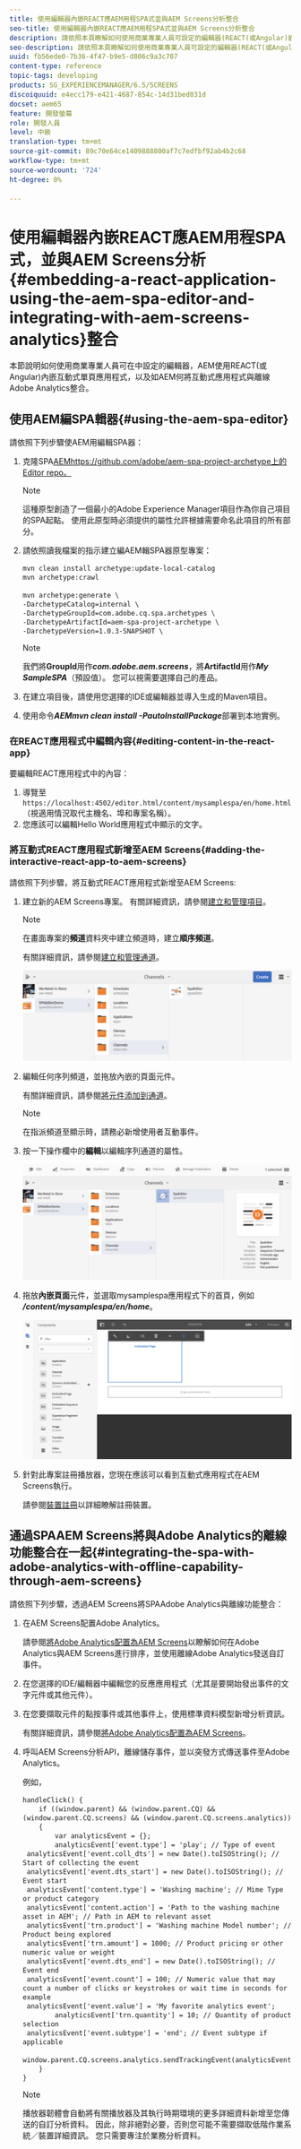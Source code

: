 ```yaml
---
title: 使用編輯器內嵌REACT應AEM用程SPA式並與AEM Screens分析整合
seo-title: 使用編輯器內嵌REACT應AEM用程SPA式並與AEM Screens分析整合
description: 請依照本頁瞭解如何使用商業專業人員可設定的編輯器(REACT(或Angular)嵌入互動式單頁應用程式)，以及如何將互動式應用程式與離線的AEMAdobe Analytics整合。
seo-description: 請依照本頁瞭解如何使用商業專業人員可設定的編輯器(REACT(或Angular)嵌入互動式單頁應用程式)，以及如何將互動式應用程式與離線的AEMAdobe Analytics整合。
uuid: fb56ede0-7b36-4f47-b9e5-d806c9a3c707
content-type: reference
topic-tags: developing
products: SG_EXPERIENCEMANAGER/6.5/SCREENS
discoiquuid: e4ecc179-e421-4687-854c-14d31bed031d
docset: aem65
feature: 開發螢幕
role: 開發人員
level: 中級
translation-type: tm+mt
source-git-commit: 89c70e64ce1409888800af7c7edfbf92ab4b2c68
workflow-type: tm+mt
source-wordcount: '724'
ht-degree: 0%

---
```



# 使用編輯器內嵌REACT應AEM用程SPA式，並與AEM Screens分析{#embedding-a-react-application-using-the-aem-spa-editor-and-integrating-with-aem-screens-analytics}整合

本節說明如何使用商業專業人員可在中設定的編輯器，AEM使用REACT(或Angular)內嵌互動式單頁應用程式，以及如AEM何將互動式應用程式與離線Adobe Analytics整合。

## 使用AEM編SPA輯器{#using-the-aem-spa-editor}

請依照下列步驟使AEM用編輯SPA器：

1. 克隆SPA[AEMhttps://github.com/adobe/aem-spa-project-archetype上的Editor repo。](https://github.com/adobe/aem-spa-project-archetype)

   >[!NOTE]
   >
   >這種原型創造了一個最小的Adobe Experience Manager項目作為你自己項目的SPA起點。 使用此原型時必須提供的屬性允許根據需要命名此項目的所有部分。

1. 請依照讀我檔案的指示建立編AEM輯SPA器原型專案：

   ```
   mvn clean install archetype:update-local-catalog
   mvn archetype:crawl
   
   mvn archetype:generate \
   -DarchetypeCatalog=internal \
   -DarchetypeGroupId=com.adobe.cq.spa.archetypes \
   -DarchetypeArtifactId=aem-spa-project-archetype \
   -DarchetypeVersion=1.0.3-SNAPSHOT \
   ```

   >[!NOTE]
   >
   >我們將&#x200B;**GroupId**&#x200B;用作&#x200B;***com.adobe.aem.screens***，將&#x200B;**ArtifactId**&#x200B;用作&#x200B;***My SampleSPA***（預設值）。 您可以視需要選擇自己的產品。

1. 在建立項目後，請使用您選擇的IDE或編輯器並導入生成的Maven項目。
1. 使用命令&#x200B;***AEMmvn clean install -PautoInstallPackage***&#x200B;部署到本地實例。

### 在REACT應用程式中編輯內容{#editing-content-in-the-react-app}

要編輯REACT應用程式中的內容：

1. 導覽至`https://localhost:4502/editor.html/content/mysamplespa/en/home.html`（視適用情況取代主機名、埠和專案名稱）。
1. 您應該可以編輯Hello World應用程式中顯示的文字。

### 將互動式REACT應用程式新增至AEM Screens{#adding-the-interactive-react-app-to-aem-screens}

請依照下列步驟，將互動式REACT應用程式新增至AEM Screens:

1. 建立新的AEM Screens專案。 有關詳細資訊，請參閱[建立和管理項目](creating-a-screens-project.md)。

   >[!NOTE]
   >
   >在畫面專案的&#x200B;**頻道**&#x200B;資料夾中建立頻道時，建立&#x200B;**順序頻道**。
   >
   >
   >有關詳細資訊，請參閱[建立和管理通道](managing-channels.md)。

   ![screen_shot_2019-02-15at100330am](assets/screen_shot_2019-02-15at100330am.png)

1. 編輯任何序列頻道，並拖放內嵌的頁面元件。

   有關詳細資訊，請參閱[將元件添加到通道](adding-components-to-a-channel.md)。

   >[!NOTE]
   >
   >在指派頻道至顯示時，請務必新增使用者互動事件。

1. 按一下操作欄中的&#x200B;**編輯**&#x200B;以編輯序列通道的屬性。

   ![screen_shot_2019-02-15at100555am](assets/screen_shot_2019-02-15at100555am.png)

1. 拖放&#x200B;**內嵌頁面**&#x200B;元件，並選取mysamplespa應用程式下的首頁，例如&#x200B;***/content/mysamplespa/en/home***。

   ![screen_shot_2019-02-15at101104am](assets/screen_shot_2019-02-15at101104am.png)

1. 針對此專案註冊播放器，您現在應該可以看到互動式應用程式在AEM Screens執行。

   請參閱[裝置註冊](device-registration.md)以詳細瞭解註冊裝置。

## 通過SPAAEM Screens將與Adobe Analytics的離線功能整合在一起{#integrating-the-spa-with-adobe-analytics-with-offline-capability-through-aem-screens}

請依照下列步驟，透過AEM Screens將SPAAdobe Analytics與離線功能整合：

1. 在AEM Screens配置Adobe Analytics。

   請參閱[將Adobe Analytics配置為AEM Screens](configuring-adobe-analytics-aem-screens.md)以瞭解如何在Adobe Analytics與AEM Screens進行排序，並使用離線Adobe Analytics發送自訂事件。

1. 在您選擇的IDE/編輯器中編輯您的反應應用程式（尤其是要開始發出事件的文字元件或其他元件）。
1. 在您要擷取元件的點按事件或其他事件上，使用標準資料模型新增分析資訊。

   有關詳細資訊，請參閱[將Adobe Analytics配置為AEM Screens](configuring-adobe-analytics-aem-screens.md)。

1. 呼叫AEM Screens分析API，離線儲存事件，並以突發方式傳送事件至Adobe Analytics。

   例如，

   ```
   handleClick() {
       if ((window.parent) && (window.parent.CQ) && (window.parent.CQ.screens) && (window.parent.CQ.screens.analytics))
       {
           var analyticsEvent = {};
           analyticsEvent['event.type'] = 'play'; // Type of event
    analyticsEvent['event.coll_dts'] = new Date().toISOString(); // Start of collecting the event
    analyticsEvent['event.dts_start'] = new Date().toISOString(); // Event start
    analyticsEvent['content.type'] = 'Washing machine'; // Mime Type or product category
    analyticsEvent['content.action'] = 'Path to the washing machine asset in AEM'; // Path in AEM to relevant asset
    analyticsEvent['trn.product'] = 'Washing machine Model number'; // Product being explored
    analyticsEvent['trn.amount'] = 1000; // Product pricing or other numeric value or weight
    analyticsEvent['event.dts_end'] = new Date().toISOString(); // Event end
    analyticsEvent['event.count'] = 100; // Numeric value that may count a number of clicks or keystrokes or wait time in seconds for example
    analyticsEvent['event.value'] = 'My favorite analytics event';
           analyticsEvent['trn.quantity'] = 10; // Quantity of product selection
    analyticsEvent['event.subtype'] = 'end'; // Event subtype if applicable
    window.parent.CQ.screens.analytics.sendTrackingEvent(analyticsEvent);
       }
   }
   ```

   >[!NOTE]
   >
   >播放器韌體會自動將有關播放器及其執行時期環境的更多詳細資料新增至您傳送的自訂分析資料。 因此，除非絕對必要，否則您可能不需要擷取低階作業系統／裝置詳細資訊。 您只需要專注於業務分析資料。

